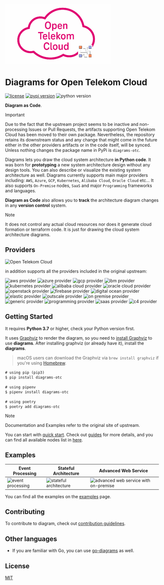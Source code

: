 ![diagrams logo](assets/img/diagrams-otc.png)

# Diagrams for Open Telekom Cloud

[![license](https://img.shields.io/badge/license-MIT-blue.svg)](/LICENSE)
[![pypi version](https://badge.fury.io/py/diagrams.svg)](https://badge.fury.io/py/diagrams)
![python version](https://img.shields.io/badge/python-%3E%3D%203.6-blue?logo=python)
<!-- ![Run tests](https://github.com/akyriako/diagrams/workflows/Run%20tests/badge.svg?branch=master) -->
<!-- [![todos](https://badgen.net/https/api.tickgit.com/badgen/github.com/akyriako/diagrams?label=todos)](https://www.tickgit.com/browse?repo=github.com/akyriako/diagrams)
![contributors](https://img.shields.io/github/contributors/akyriako/diagrams) -->

**Diagram as Code**.

> [!IMPORTANT] 
> Due to the fact that the upstream project seems to be inactive and non-processing Issues or Pull Requests, the artifacts supporting
> Open Telekom Cloud has been moved to their own package. Nevertheless, the repository retains its downstream status and any change that might
> come in the future either in the other providers artifacts or in the code itself, will be synced. 
> Unless nothing changes the package name in PyPi is `diagrams-otc`. 


Diagrams lets you draw the cloud system architecture **in Python code**. It was born for **prototyping** a new system architecture design without any design tools. You can also describe or visualize the existing system architecture as well. Diagrams currently supports main major providers including: `AWS`, `Azure`, `GCP`, `Kubernetes`, `Alibaba Cloud`, `Oracle Cloud` etc... It also supports `On-Premise` nodes, `SaaS` and major `Programming` frameworks and languages.

**Diagram as Code** also allows you to **track** the architecture diagram changes in any **version control** system.

> [!NOTE] 
> It does not control any actual cloud resources nor does it generate cloud formation or terraform code. It is just for drawing the cloud system 
> architecture diagrams.

## Providers

![Open Telekom Cloud](https://img.shields.io/badge/OpenTelekomCloud-%23e20074?labelColor=%23e20074&link=https%3A%2F%2Fwww.open-telekom-cloud.com%2Fen)

in addition supports all the providers included in the original upstream:

![aws provider](https://img.shields.io/badge/AWS-orange?logo=amazon-aws&color=ff9900)
![azure provider](https://img.shields.io/badge/Azure-orange?logo=microsoft-azure&color=0089d6)
![gcp provider](https://img.shields.io/badge/GCP-orange?logo=google-cloud&color=4285f4)
![ibm provider](https://img.shields.io/badge/IBM-orange?logo=ibm&color=052FAD)
![kubernetes provider](https://img.shields.io/badge/Kubernetes-orange?logo=kubernetes&color=326ce5)
![alibaba cloud provider](https://img.shields.io/badge/AlibabaCloud-orange?logo=alibaba-cloud&color=ff6a00)
![oracle cloud provider](https://img.shields.io/badge/OracleCloud-orange?logo=oracle&color=f80000)
![openstack provider](https://img.shields.io/badge/OpenStack-orange?logo=openstack&color=da1a32)
![firebase provider](https://img.shields.io/badge/Firebase-orange?logo=firebase&color=FFCA28)
![digital ocean provider](https://img.shields.io/badge/DigitalOcean-0080ff?logo=digitalocean&color=0080ff)
![elastic provider](https://img.shields.io/badge/Elastic-orange?logo=elastic&color=005571)
![outscale provider](https://img.shields.io/badge/OutScale-orange?color=5f87bf)
![on premise provider](https://img.shields.io/badge/OnPremise-orange?color=5f87bf)
![generic provider](https://img.shields.io/badge/Generic-orange?color=5f87bf)
![programming provider](https://img.shields.io/badge/Programming-orange?color=5f87bf)
![saas provider](https://img.shields.io/badge/SaaS-orange?color=5f87bf)
![c4 provider](https://img.shields.io/badge/C4-orange?color=5f87bf)

## Getting Started

It requires **Python 3.7** or higher, check your Python version first.

It uses [Graphviz](https://www.graphviz.org/) to render the diagram, so you need to [install Graphviz](https://graphviz.gitlab.io/download/) to use **diagrams**. After installing graphviz (or already have it), install the **diagrams**.

> macOS users can download the Graphviz via `brew install graphviz` if you're using [Homebrew](https://brew.sh).

```shell
# using pip (pip3)
$ pip install diagrams-otc

# using pipenv
$ pipenv install diagrams-otc

# using poetry
$ poetry add diagrams-otc
```

> [!NOTE] 
> Documentation and Examples refer to the original site of upstream.

You can start with [quick start](https://diagrams.mingrammer.com/docs/getting-started/installation#quick-start). Check out [guides](https://diagrams.mingrammer.com/docs/guides/diagram) for more details, and you can find all available nodes list in [here](https://diagrams.mingrammer.com/docs/nodes/aws).

## Examples

| Event Processing                                             | Stateful Architecture                                        | Advanced Web Service                                         |
| ------------------------------------------------------------ | ------------------------------------------------------------ | ------------------------------------------------------------ |
| ![event processing](https://diagrams.mingrammer.com/img/event_processing_diagram.png) | ![stateful architecture](https://diagrams.mingrammer.com/img/stateful_architecture_diagram.png) | ![advanced web service with on-premise](https://diagrams.mingrammer.com/img/advanced_web_service_with_on-premise.png) |

You can find all the examples on the [examples](https://diagrams.mingrammer.com/docs/getting-started/examples) page.

## Contributing

To contribute to diagram, check out [contribution guidelines](CONTRIBUTING.md).

## Other languages

- If you are familiar with Go, you can use [go-diagrams](https://github.com/blushft/go-diagrams) as well.

## License

[MIT](LICENSE)

